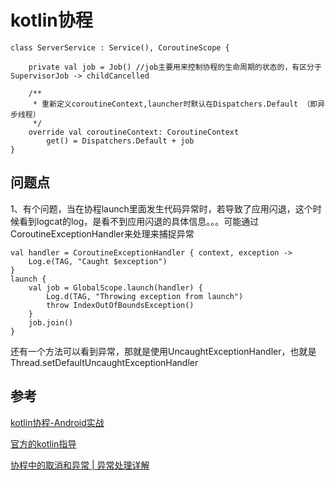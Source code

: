 # kotlin协程

    class ServerService : Service(), CoroutineScope {

        private val job = Job() //job主要用来控制协程的生命周期的状态的，有区分于SupervisorJob -> childCancelled

        /**
         * 重新定义coroutineContext,launcher时默认在Dispatchers.Default （即异步线程）
         */
        override val coroutineContext: CoroutineContext
            get() = Dispatchers.Default + job
    }


## 问题点

1、有个问题，当在协程launch里面发生代码异常时，若导致了应用闪退，这个时候看到logcat的log，是看不到应用闪退的具体信息。。。可能通过CoroutineExceptionHandler来处理来捕捉异常

    val handler = CoroutineExceptionHandler { context, exception ->
        Log.e(TAG, "Caught $exception")
    }
    launch {
        val job = GlobalScope.launch(handler) {
            Log.d(TAG, "Throwing exception from launch")
            throw IndexOutOfBoundsException() 
        }
        job.join()
    }

还有一个方法可以看到异常，那就是使用UncaughtExceptionHandler，也就是Thread.setDefaultUncaughtExceptionHandler

## 参考

[kotlin协程-Android实战](https://juejin.im/post/5d74ad56e51d456201486eab)

[官方的kotlin指导](https://kotlinlang.org/docs/reference/coroutines/coroutines-guide.html)

[协程中的取消和异常 | 异常处理详解](https://blog.csdn.net/jILRvRTrc/article/details/107437548)
